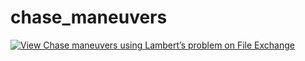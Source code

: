 # chase_maneuvers
[![View Chase maneuvers using Lambert’s problem on File Exchange](https://www.mathworks.com/matlabcentral/images/matlab-file-exchange.svg)](https://ch.mathworks.com/matlabcentral/fileexchange/66212-chase-maneuvers-using-lambert-s-problem)
